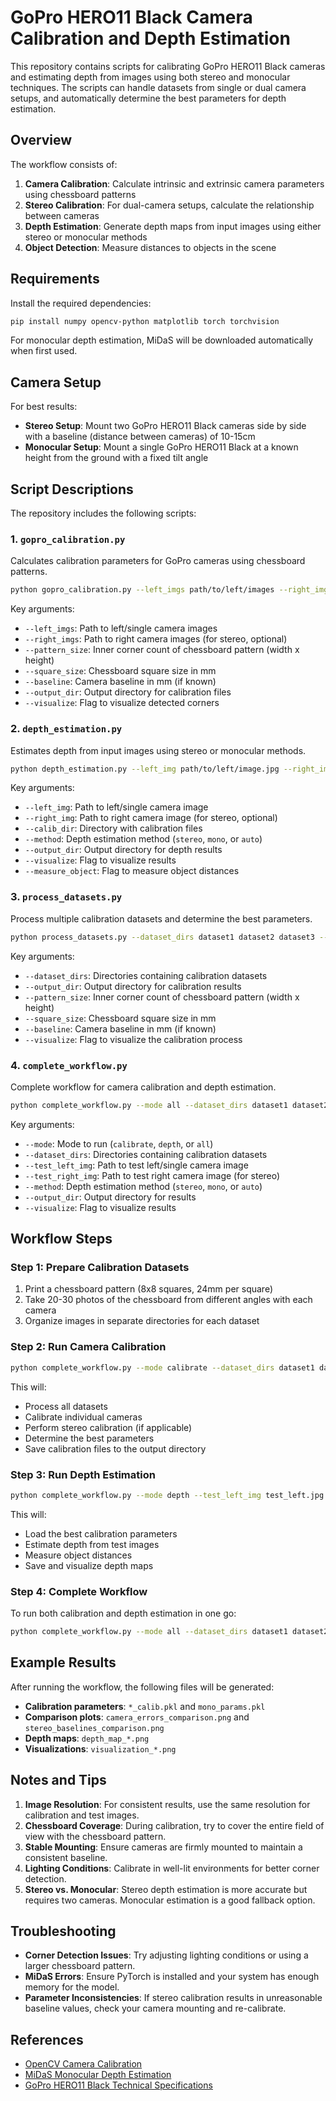 # GoPro HERO11 Black Camera Calibration and Depth Estimation

This repository contains scripts for calibrating GoPro HERO11 Black cameras and estimating depth from images using both stereo and monocular techniques. The scripts can handle datasets from single or dual camera setups, and automatically determine the best parameters for depth estimation.

## Overview

The workflow consists of:

1. **Camera Calibration**: Calculate intrinsic and extrinsic camera parameters using chessboard patterns
2. **Stereo Calibration**: For dual-camera setups, calculate the relationship between cameras
3. **Depth Estimation**: Generate depth maps from input images using either stereo or monocular methods
4. **Object Detection**: Measure distances to objects in the scene

## Requirements

Install the required dependencies:

```bash
pip install numpy opencv-python matplotlib torch torchvision
```

For monocular depth estimation, MiDaS will be downloaded automatically when first used.

## Camera Setup

For best results:

- **Stereo Setup**: Mount two GoPro HERO11 Black cameras side by side with a baseline (distance between cameras) of 10-15cm
- **Monocular Setup**: Mount a single GoPro HERO11 Black at a known height from the ground with a fixed tilt angle

## Script Descriptions

The repository includes the following scripts:

### 1. `gopro_calibration.py`

Calculates calibration parameters for GoPro cameras using chessboard patterns.

```bash
python gopro_calibration.py --left_imgs path/to/left/images --right_imgs path/to/right/images --pattern_size 7x7 --square_size 24.0 --output_dir calibration_results --visualize
```

Key arguments:
- `--left_imgs`: Path to left/single camera images
- `--right_imgs`: Path to right camera images (for stereo, optional)
- `--pattern_size`: Inner corner count of chessboard pattern (width x height)
- `--square_size`: Chessboard square size in mm
- `--baseline`: Camera baseline in mm (if known)
- `--output_dir`: Output directory for calibration files
- `--visualize`: Flag to visualize detected corners

### 2. `depth_estimation.py`

Estimates depth from input images using stereo or monocular methods.

```bash
python depth_estimation.py --left_img path/to/left/image.jpg --right_img path/to/right/image.jpg --calib_dir calibration_results --method auto --output_dir depth_results --visualize --measure_object
```

Key arguments:
- `--left_img`: Path to left/single camera image
- `--right_img`: Path to right camera image (for stereo, optional)
- `--calib_dir`: Directory with calibration files
- `--method`: Depth estimation method (`stereo`, `mono`, or `auto`)
- `--output_dir`: Output directory for depth results
- `--visualize`: Flag to visualize results
- `--measure_object`: Flag to measure object distances

### 3. `process_datasets.py`

Process multiple calibration datasets and determine the best parameters.

```bash
python process_datasets.py --dataset_dirs dataset1 dataset2 dataset3 --output_dir calibration_results --pattern_size 7x7 --square_size 24.0 --visualize
```

Key arguments:
- `--dataset_dirs`: Directories containing calibration datasets
- `--output_dir`: Output directory for calibration results
- `--pattern_size`: Inner corner count of chessboard pattern (width x height)
- `--square_size`: Chessboard square size in mm
- `--baseline`: Camera baseline in mm (if known)
- `--visualize`: Flag to visualize the calibration process

### 4. `complete_workflow.py`

Complete workflow for camera calibration and depth estimation.

```bash
python complete_workflow.py --mode all --dataset_dirs dataset1 dataset2 dataset3 --test_left_img test_left.jpg --test_right_img test_right.jpg --output_dir results --visualize
```

Key arguments:
- `--mode`: Mode to run (`calibrate`, `depth`, or `all`)
- `--dataset_dirs`: Directories containing calibration datasets
- `--test_left_img`: Path to test left/single camera image
- `--test_right_img`: Path to test right camera image (for stereo)
- `--method`: Depth estimation method (`stereo`, `mono`, or `auto`)
- `--output_dir`: Output directory for results
- `--visualize`: Flag to visualize results

## Workflow Steps

### Step 1: Prepare Calibration Datasets

1. Print a chessboard pattern (8x8 squares, 24mm per square)
2. Take 20-30 photos of the chessboard from different angles with each camera
3. Organize images in separate directories for each dataset

### Step 2: Run Camera Calibration

```bash
python complete_workflow.py --mode calibrate --dataset_dirs dataset1 dataset2 dataset3 --output_dir results --visualize
```

This will:
- Process all datasets
- Calibrate individual cameras
- Perform stereo calibration (if applicable)
- Determine the best parameters
- Save calibration files to the output directory

### Step 3: Run Depth Estimation

```bash
python complete_workflow.py --mode depth --test_left_img test_left.jpg --test_right_img test_right.jpg --output_dir results --visualize
```

This will:
- Load the best calibration parameters
- Estimate depth from test images
- Measure object distances
- Save and visualize depth maps

### Step 4: Complete Workflow

To run both calibration and depth estimation in one go:

```bash
python complete_workflow.py --mode all --dataset_dirs dataset1 dataset2 dataset3 --test_left_img test_left.jpg --test_right_img test_right.jpg --output_dir results --visualize
```

## Example Results

After running the workflow, the following files will be generated:

- **Calibration parameters**: `*_calib.pkl` and `mono_params.pkl`
- **Comparison plots**: `camera_errors_comparison.png` and `stereo_baselines_comparison.png`
- **Depth maps**: `depth_map_*.png`
- **Visualizations**: `visualization_*.png`

## Notes and Tips

1. **Image Resolution**: For consistent results, use the same resolution for calibration and test images.
2. **Chessboard Coverage**: During calibration, try to cover the entire field of view with the chessboard pattern.
3. **Stable Mounting**: Ensure cameras are firmly mounted to maintain a consistent baseline.
4. **Lighting Conditions**: Calibrate in well-lit environments for better corner detection.
5. **Stereo vs. Monocular**: Stereo depth estimation is more accurate but requires two cameras. Monocular estimation is a good fallback option.

## Troubleshooting

- **Corner Detection Issues**: Try adjusting lighting conditions or using a larger chessboard pattern.
- **MiDaS Errors**: Ensure PyTorch is installed and your system has enough memory for the model.
- **Parameter Inconsistencies**: If stereo calibration results in unreasonable baseline values, check your camera mounting and re-calibrate.

## References

- [OpenCV Camera Calibration](https://docs.opencv.org/master/dc/dbb/tutorial_py_calibration.html)
- [MiDaS Monocular Depth Estimation](https://github.com/intel-isl/MiDaS)
- [GoPro HERO11 Black Technical Specifications](https://gopro.com/en/us/shop/cameras/hero11-black/CHDHX-111-master.html)